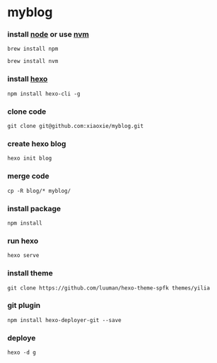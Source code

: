 # myblog


### install [node](https://nodejs.org) or use [nvm](https://github.com/creationix/nvm)

	brew install npm

	brew install nvm

### install [hexo](http://hexo.io) 

	npm install hexo-cli -g

### clone code

	git clone git@github.com:xiaoxie/myblog.git

### create hexo blog

	hexo init blog

### merge code

	cp -R blog/* myblog/

### install package

	npm install

### run hexo

	hexo serve

### install theme

	git clone https://github.com/luuman/hexo-theme-spfk themes/yilia

### git plugin
	
	npm install hexo-deployer-git --save

### deploye

	hexo -d g

